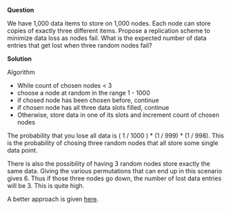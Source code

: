 **Question**

We have 1,000 data items to store on 1,000 nodes. Each node can store copies of exactly three different items. Propose a replication scheme to minimize data loss as nodes fail. What is the expected number of data entries that get lost when three random nodes fail?

**Solution**

Algorithm
  * While count of chosen nodes < 3
  * choose a node at random in the range 1 - 1000
  * if chosed node has been chosen before, continue
  * if chosen node has all three data slots filled, continue
  * Otherwise, store data in one of its slots and increment count of chosen nodes


The probability that you lose all data is ( 1 / 1000 ) * (1 / 999) * (1 / 998). This is the probability of chosing three random nodes that all store some single data point.

There is also the possibility of having 3 random nodes store exactly the same data. Giving the various permutations that can end up in this scenario gives 6. Thus if those three nodes go down, the number of lost data entries will be 3. This is quite high.

A better approach is given [here](http://blog.panictank.net/the-algorithm-design-manual-chapter-2/).
